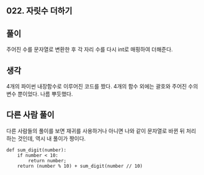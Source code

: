 ## 022. 자릿수 더하기

## 풀이

주어진 수를 문자열로 변환한 후 각 자리 수를 다시 int로 매핑하여 더해준다.

## 생각

4개의 파이썬 내장함수로 이루어진 코드를 짰다.
4개의 함수 외에는 괄호와 주어진 수의 변수 뿐이었다.
나름 뿌듯했다.

## 다른 사람 풀이

다른 사람들의 풀이를 보면 재귀를 사용하거나 아니면 나와 같이 문자열로 바뀐 뒤 처리하는 것인데, 역시 내 풀이가 짱이다.

```
def sum_digit(number):
    if number < 10:
        return number;
    return (number % 10) + sum_digit(number // 10) 
```
